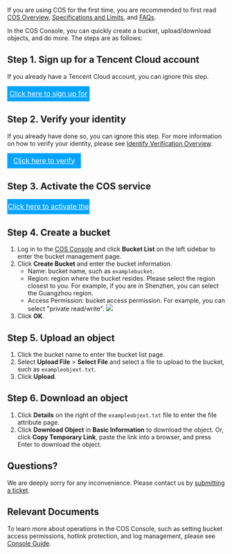 If you are using COS for the first time, you are recommended to first read [COS Overview](https://intl.cloud.tencent.com/document/product/436/6222), [Specifications and Limits](https://intl.cloud.tencent.com/document/product/436/14518), and [FAQs](https://intl.cloud.tencent.com/document/product/436/6282).

In the COS Console, you can quickly create a bucket, upload/download objects, and do more. The steps are as follows:


## Step 1. Sign up for a Tencent Cloud account
If you already have a Tencent Cloud account, you can ignore this step.
<div style="background-color:#00A4FF; width: 190px; height: 35px; line-height:35px; text-align:center;"><a href="https://cloud.tencent.com/register?s_url=https%3A%2F%2Fcloud.tencent.com%2F" target="_blank"  style="color: white; font-size:16px;">Click here to sign up for a Tencent Cloud account</a></div>

## Step 2. Verify your identity
If you already have done so, you can ignore this step.
For more information on how to verify your identity, please see <a href="https://intl.cloud.tencent.com/document/product/378/3629">Identify Verification Overview</a>.
<div style="background-color:#00A4FF; width: 170px; height: 35px; line-height:35px; text-align:center;"><a href="https://console.cloud.tencent.com/developer" target="_blank"  style="color: white; font-size:16px;"  hotrep="document.guide.3128.btn2">Click here to verify your identity</a></div>



## Step 3. Activate the COS service
<div style="background-color:#00A4FF; width: 190px; height: 35px; line-height:35px; text-align:center;"><a href="https://console.cloud.tencent.com/cos5" target="_blank"  style="color: white; font-size:16px;">Click here to activate the COS service</a></div>



## Step 4. Create a bucket
1. Log in to the [COS Console](https://console.cloud.tencent.com/cos5) and click **Bucket List** on the left sidebar to enter the bucket management page.
2. Click **Create Bucket** and enter the bucket information.
   - Name: bucket name, such as `examplebucket`.
   - Region: region where the bucket resides. Please select the region closest to you. For example, if you are in Shenzhen, you can select the Guangzhou region.
   - Access Permission: bucket access permission. For example, you can select "private read/write".
![](https://main.qcloudimg.com/raw/8f575f8ef7c3da41150f9ca8417bca72.png)
3. Click **OK**.


## Step 5. Upload an object
1. Click the bucket name to enter the bucket list page.
2. Select **Upload File** > **Select File** and select a file to upload to the bucket, such as `exampleobjext.txt`.
3. Click **Upload**.



## Step 6. Download an object
1. Click **Details** on the right of the `exampleobjext.txt` file to enter the file attribute page.
2. Click **Download Object** in **Basic Information** to download the object. Or, click **Copy Temporary Link**, paste the link into a browser, and press Enter to download the object.




## Questions?

We are deeply sorry for any inconvenience. Please contact us by [submitting a ticket](https://console.cloud.tencent.com/workorder/category).



## Relevant Documents

To learn more about operations in the COS Console, such as setting bucket access permissions, hotlink protection, and log management, please see [Console Guide](https://intl.cloud.tencent.com/document/product/436/11365).


